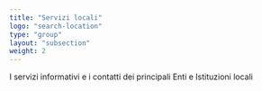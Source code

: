 ```yaml
---
title: "Servizi locali"
logo: "search-location"
type: "group"
layout: "subsection"
weight: 2
---
```


I servizi informativi e i contatti dei principali Enti e Istituzioni locali

